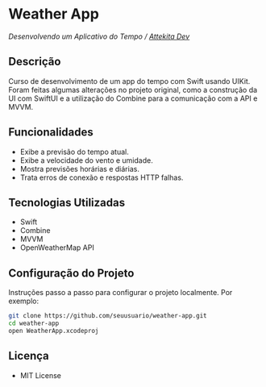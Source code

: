 # Weather App

_Desenvolvendo um Aplicativo do Tempo / [Attekita Dev](https://github.com/Bullas)_

## Descrição
Curso de desenvolvimento de um app do tempo com Swift usando UIKit.
Foram feitas algumas alterações no projeto original, como a construção da UI com SwiftUI e a utilização do Combine para a comunicação com a API e MVVM.

## Funcionalidades
- Exibe a previsão do tempo atual.
- Exibe a velocidade do vento e umidade.
- Mostra previsões horárias e diárias.
- Trata erros de conexão e respostas HTTP falhas.

## Tecnologias Utilizadas
- Swift
- Combine
- MVVM
- OpenWeatherMap API

## Configuração do Projeto
Instruções passo a passo para configurar o projeto localmente. Por exemplo:

```bash
git clone https://github.com/seuusuario/weather-app.git
cd weather-app
open WeatherApp.xcodeproj
```

## Licença
- MIT License

